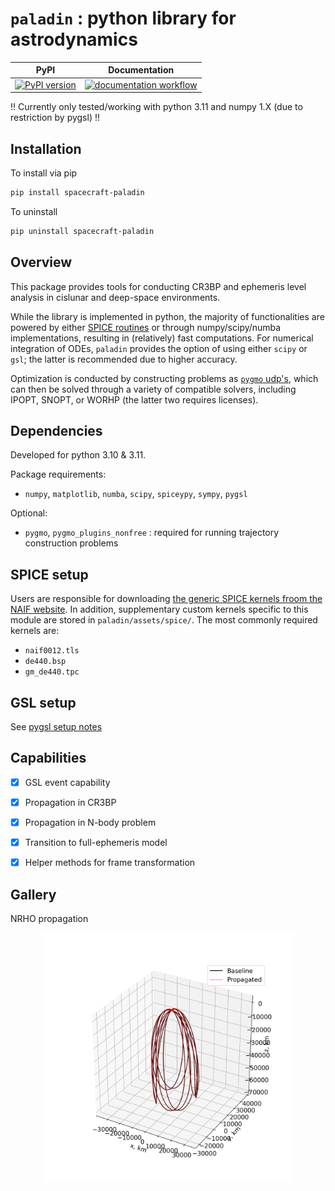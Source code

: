 # `paladin` : python library for astrodynamics

| PyPI     | Documentation |
| -------- | ------------- |
| [![PyPI version](https://badge.fury.io/py/spacecraft-paladin.svg)](https://badge.fury.io/py/spacecraft-paladin)  | [![documentation workflow](https://github.com/Yuricst/paladin/actions/workflows/documentation.yml/badge.svg)](https://yuricst.github.io/paladin/)    |

!! Currently only tested/working with python 3.11 and numpy 1.X (due to restriction by pygsl) !!

## Installation

To install via pip

```bash
pip install spacecraft-paladin
```

To uninstall

```bash
pip uninstall spacecraft-paladin
```


## Overview

This package provides tools for conducting CR3BP and ephemeris level analysis in cislunar and deep-space environments. 

While the library is implemented in python, the majority of functionalities are powered by either [SPICE routines](https://naif.jpl.nasa.gov/pub/naif/toolkit_docs/FORTRAN/spicelib/index.html) or through numpy/scipy/numba implementations, resulting in (relatively) fast computations. 
For numerical integration of ODEs, `paladin` provides the option of using either `scipy` or `gsl`; the latter is recommended due to higher accuracy. 

Optimization is conducted by constructing problems as [`pygmo` udp's](https://esa.github.io/pygmo2/index.html), which can then be solved through a variety of compatible solvers, including IPOPT, SNOPT, or WORHP (the latter two requires licenses). 


## Dependencies

Developed for python 3.10 & 3.11.

Package requirements: 

- `numpy`, `matplotlib`, `numba`, `scipy`, `spiceypy`, `sympy`, `pygsl`

Optional:

- `pygmo`, `pygmo_plugins_nonfree` : required for running trajectory construction problems


## SPICE setup

Users are responsible for downloading [the generic SPICE kernels froom the NAIF website](https://naif.jpl.nasa.gov/pub/naif/generic_kernels/). In addition, supplementary custom kernels specific to this module are stored in `paladin/assets/spice/`. The most commonly required kernels are:

- `naif0012.tls`
- `de440.bsp`
- `gm_de440.tpc` 


## GSL setup

See [pygsl setup notes](./notes/pygsl_setup.md)



## Capabilities

- [x] GSL event capability
- [x] Propagation in CR3BP
- [x] Propagation in N-body problem
- [x] Transition to full-ephemeris model
- [x] Helper methods for frame transformation


## Gallery

NRHO propagation

<p align="center">
  <img src="./plots/propagation_example_nrho.png" width="400" title="Propagation example">
</p>


